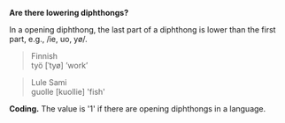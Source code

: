 **Are there lowering diphthongs?**

In a opening diphthong, the last part of a diphthong is lower than the first part, e.g., /ie, uo, yø/.

>Finnish<br/>
>työ [ˈtyø] ’work’

>Lule Sami<br/>
>guolle [kuollie] 'fish'

**Coding.** The value is '1' if there are opening diphthongs in a language.
